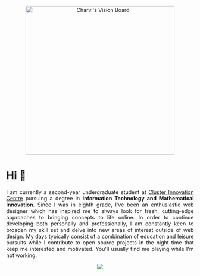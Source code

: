 <p align="center">
  <img src="https://github.com/charvimehradu/charvimehradu/assets/121369234/068944dc-a456-4671-b538-f5d1a784ad71" alt="Charvi's Vision Board" height="400"/>
</p>

 <!--
 <h1 align="center">Jeremiah 29:11</h1>
-->

#       Hi 👋

<p align="justify">
  I am currently a second-year undergraduate student at <a href="https://cic.du.ac.in/">Cluster Innovation Centre</a>  pursuing a degree in <b>Information Technology and Mathematical Innovation</b>. Since I was in eighth grade, I've been an enthusiastic web designer which has inspired me to always look for fresh, cutting-edge approaches to bringing concepts to life online. In order to continue developing both personally and professionally, I am constantly keen to broaden my skill set and delve into new areas of interest outside of web design. My days typically consist of a combination of education and leisure pursuits while I contribute to open source projects in the night time that keep me interested and motivated. You'll usually find me playing while I'm not working.
</p>
  
<div align="center">
 <a href="https://git.io/streak-stats"><img src="https://streak-stats.demolab.com?user=charvimehradu&theme=dark"/></a>
</div>
 
